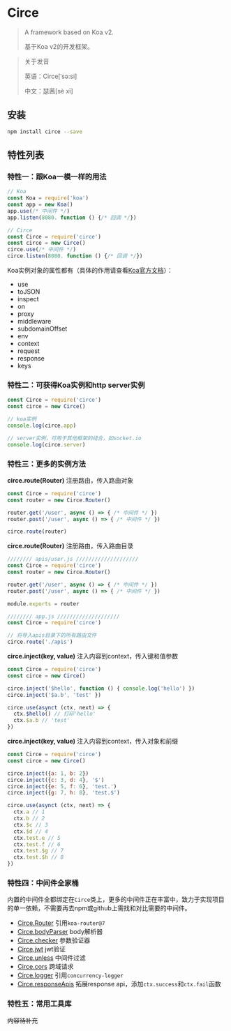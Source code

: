 # Circe

> A framework based on Koa v2.
>
> 基于Koa v2的开发框架。

> 关于发音
>
> 英语：Circe[ˈsə:si]
>
> 中文：瑟茜[sè xī]

## 安装

```bash
npm install circe --save
```

## 特性列表

### 特性一：跟Koa一模一样的用法

```javascript
// Koa
const Koa = require('koa')
const app = new Koa()
app.use(/* 中间件 */)
app.listen(8080. function () {/* 回调 */})

// Circe
const Circe = require('circe')
const circe = new Circe()
circe.use(/* 中间件 */)
circe.listen(8080. function () {/* 回调 */})
```

Koa实例对象的属性都有（具体的作用请查看[Koa官方文档](http://koajs.com/)）：

- use
- toJSON
- inspect
- on
- proxy
- middleware
- subdomainOffset
- env
- context
- request
- response
- keys

### 特性二：可获得Koa实例和http server实例

```javascript
const Circe = require('circe')
const circe = new Circe()

// koa实例
console.log(circe.app)

// server实例，可用于其他框架的结合，如socket.io
console.log(circe.server)
```

### 特性三：更多的实例方法

**circe.route(Router)** 注册路由，传入路由对象

```javascript
const Circe = require('circe')
const router = new Circe.Router()

router.get('/user', async () => { /* 中间件 */ })
router.post('/user', async () => { /* 中间件 */ })

circe.route(router)
```

**circe.route(Router)** 注册路由，传入路由目录

```javascript
//////// apis/user.js ////////////////////
const Circe = require('circe')
const router = new Circe.Router()

router.get('/user', async () => { /* 中间件 */ })
router.post('/user', async () => { /* 中间件 */ })

module.exports = router

//////// app.js ////////////////////
const Circe = require('circe')

// 将导入apis目录下的所有路由文件
circe.route('./apis')
```

**circe.inject(key, value)** 注入内容到context，传入键和值参数

```javascript
const Circe = require('circe')
const circe = new Circe()

circe.inject('$hello', function () { console.log('hello') })
circe.inject('$a.b', 'test' })

circe.use(asynct (ctx, next) => {
  ctx.$hello() // 打印'hello'
  ctx.$a.b // 'test'
})
```

**circe.inject(key, value)** 注入内容到context，传入对象和前缀

```javascript
const Circe = require('circe')
const circe = new Circe()

circe.inject({a: 1, b: 2})
circe.inject({c: 3, d: 4}, '$')
circe.inject({e: 5, f: 6}, 'test.')
circe.inject({g: 7, h: 8}, 'test.$')

circe.use(asynct (ctx, next) => {
  ctx.a // 1
  ctx.b // 2
  ctx.$c // 3
  ctx.$d // 4
  ctx.test.e // 5
  ctx.test.f // 6
  ctx.test.$g // 7
  ctx.test.$h // 8
})
```

### 特性四：中间件全家桶

内置的中间件全都绑定在`Circe`类上，更多的中间件正在丰富中，致力于实现项目的单一依赖，不需要再去npm或github上需找和对比需要的中间件。

- [Circe.Router](https://github.com/alexmingoia/koa-router/tree/master) 引用`koa-router@7`
- [Circe.bodyParser](./src/middlewares/bodyParser/README.md) body解析器
- [Circe.checker](./src/middlewares/checker/README.md) 参数验证器
- [Circe.jwt](./src/middlewares/jwt/README.md) jwt验证
- [Circe.unless](./src/middlewares/unless/README.md) 中间件过滤
- [Circe.cors](./src/middlewares/cors/README.md) 跨域请求
- [Circe.logger](https://github.com/PabloSichert/concurrency-logger) 引用`concurrency-logger`
- [Circe.responseApis](./src/middlewares/responseApis) 拓展response api，添加`ctx.success`和`ctx.fail`函数

### 特性五：常用工具库

~~内容待补充~~